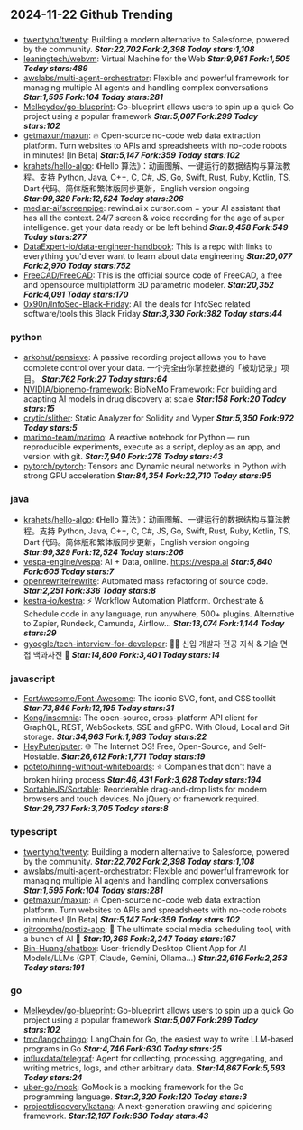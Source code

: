 ## 2024-11-22 Github Trending

### 
* [twentyhq/twenty](https://github.com/twentyhq/twenty): Building a modern alternative to Salesforce, powered by the community. ***Star:22,702 Fork:2,398 Today stars:1,108***
* [leaningtech/webvm](https://github.com/leaningtech/webvm): Virtual Machine for the Web ***Star:9,981 Fork:1,505 Today stars:489***
* [awslabs/multi-agent-orchestrator](https://github.com/awslabs/multi-agent-orchestrator): Flexible and powerful framework for managing multiple AI agents and handling complex conversations ***Star:1,595 Fork:104 Today stars:281***
* [Melkeydev/go-blueprint](https://github.com/Melkeydev/go-blueprint): Go-blueprint allows users to spin up a quick Go project using a popular framework ***Star:5,007 Fork:299 Today stars:102***
* [getmaxun/maxun](https://github.com/getmaxun/maxun): 🔥 Open-source no-code web data extraction platform. Turn websites to APIs and spreadsheets with no-code robots in minutes! [In Beta] ***Star:5,147 Fork:359 Today stars:102***
* [krahets/hello-algo](https://github.com/krahets/hello-algo): 《Hello 算法》：动画图解、一键运行的数据结构与算法教程。支持 Python, Java, C++, C, C#, JS, Go, Swift, Rust, Ruby, Kotlin, TS, Dart 代码。简体版和繁体版同步更新，English version ongoing ***Star:99,329 Fork:12,524 Today stars:206***
* [mediar-ai/screenpipe](https://github.com/mediar-ai/screenpipe): rewind.ai x cursor.com = your AI assistant that has all the context. 24/7 screen & voice recording for the age of super intelligence. get your data ready or be left behind ***Star:9,458 Fork:549 Today stars:277***
* [DataExpert-io/data-engineer-handbook](https://github.com/DataExpert-io/data-engineer-handbook): This is a repo with links to everything you'd ever want to learn about data engineering ***Star:20,077 Fork:2,970 Today stars:752***
* [FreeCAD/FreeCAD](https://github.com/FreeCAD/FreeCAD): This is the official source code of FreeCAD, a free and opensource multiplatform 3D parametric modeler. ***Star:20,352 Fork:4,091 Today stars:170***
* [0x90n/InfoSec-Black-Friday](https://github.com/0x90n/InfoSec-Black-Friday): All the deals for InfoSec related software/tools this Black Friday ***Star:3,330 Fork:382 Today stars:44***

### python
* [arkohut/pensieve](https://github.com/arkohut/pensieve): A passive recording project allows you to have complete control over your data. 一个完全由你掌控数据的「被动记录」项目。 ***Star:762 Fork:27 Today stars:64***
* [NVIDIA/bionemo-framework](https://github.com/NVIDIA/bionemo-framework): BioNeMo Framework: For building and adapting AI models in drug discovery at scale ***Star:158 Fork:20 Today stars:15***
* [crytic/slither](https://github.com/crytic/slither): Static Analyzer for Solidity and Vyper ***Star:5,350 Fork:972 Today stars:5***
* [marimo-team/marimo](https://github.com/marimo-team/marimo): A reactive notebook for Python — run reproducible experiments, execute as a script, deploy as an app, and version with git. ***Star:7,940 Fork:278 Today stars:43***
* [pytorch/pytorch](https://github.com/pytorch/pytorch): Tensors and Dynamic neural networks in Python with strong GPU acceleration ***Star:84,354 Fork:22,710 Today stars:95***

### java
* [krahets/hello-algo](https://github.com/krahets/hello-algo): 《Hello 算法》：动画图解、一键运行的数据结构与算法教程。支持 Python, Java, C++, C, C#, JS, Go, Swift, Rust, Ruby, Kotlin, TS, Dart 代码。简体版和繁体版同步更新，English version ongoing ***Star:99,329 Fork:12,524 Today stars:206***
* [vespa-engine/vespa](https://github.com/vespa-engine/vespa): AI + Data, online. https://vespa.ai ***Star:5,840 Fork:605 Today stars:7***
* [openrewrite/rewrite](https://github.com/openrewrite/rewrite): Automated mass refactoring of source code. ***Star:2,251 Fork:336 Today stars:8***
* [kestra-io/kestra](https://github.com/kestra-io/kestra): ⚡ Workflow Automation Platform. Orchestrate & Schedule code in any language, run anywhere, 500+ plugins. Alternative to Zapier, Rundeck, Camunda, Airflow... ***Star:13,074 Fork:1,144 Today stars:29***
* [gyoogle/tech-interview-for-developer](https://github.com/gyoogle/tech-interview-for-developer): 👶🏻 신입 개발자 전공 지식 & 기술 면접 백과사전 📖 ***Star:14,800 Fork:3,401 Today stars:14***

### javascript
* [FortAwesome/Font-Awesome](https://github.com/FortAwesome/Font-Awesome): The iconic SVG, font, and CSS toolkit ***Star:73,846 Fork:12,195 Today stars:31***
* [Kong/insomnia](https://github.com/Kong/insomnia): The open-source, cross-platform API client for GraphQL, REST, WebSockets, SSE and gRPC. With Cloud, Local and Git storage. ***Star:34,963 Fork:1,983 Today stars:22***
* [HeyPuter/puter](https://github.com/HeyPuter/puter): 🌐 The Internet OS! Free, Open-Source, and Self-Hostable. ***Star:26,612 Fork:1,771 Today stars:19***
* [poteto/hiring-without-whiteboards](https://github.com/poteto/hiring-without-whiteboards): ⭐️ Companies that don't have a broken hiring process ***Star:46,431 Fork:3,628 Today stars:194***
* [SortableJS/Sortable](https://github.com/SortableJS/Sortable): Reorderable drag-and-drop lists for modern browsers and touch devices. No jQuery or framework required. ***Star:29,737 Fork:3,705 Today stars:8***

### typescript
* [twentyhq/twenty](https://github.com/twentyhq/twenty): Building a modern alternative to Salesforce, powered by the community. ***Star:22,702 Fork:2,398 Today stars:1,108***
* [awslabs/multi-agent-orchestrator](https://github.com/awslabs/multi-agent-orchestrator): Flexible and powerful framework for managing multiple AI agents and handling complex conversations ***Star:1,595 Fork:104 Today stars:281***
* [getmaxun/maxun](https://github.com/getmaxun/maxun): 🔥 Open-source no-code web data extraction platform. Turn websites to APIs and spreadsheets with no-code robots in minutes! [In Beta] ***Star:5,147 Fork:359 Today stars:102***
* [gitroomhq/postiz-app](https://github.com/gitroomhq/postiz-app): 📨 The ultimate social media scheduling tool, with a bunch of AI 🤖 ***Star:10,366 Fork:2,247 Today stars:167***
* [Bin-Huang/chatbox](https://github.com/Bin-Huang/chatbox): User-friendly Desktop Client App for AI Models/LLMs (GPT, Claude, Gemini, Ollama...) ***Star:22,616 Fork:2,253 Today stars:191***

### go
* [Melkeydev/go-blueprint](https://github.com/Melkeydev/go-blueprint): Go-blueprint allows users to spin up a quick Go project using a popular framework ***Star:5,007 Fork:299 Today stars:102***
* [tmc/langchaingo](https://github.com/tmc/langchaingo): LangChain for Go, the easiest way to write LLM-based programs in Go ***Star:4,746 Fork:630 Today stars:25***
* [influxdata/telegraf](https://github.com/influxdata/telegraf): Agent for collecting, processing, aggregating, and writing metrics, logs, and other arbitrary data. ***Star:14,867 Fork:5,593 Today stars:24***
* [uber-go/mock](https://github.com/uber-go/mock): GoMock is a mocking framework for the Go programming language. ***Star:2,320 Fork:120 Today stars:3***
* [projectdiscovery/katana](https://github.com/projectdiscovery/katana): A next-generation crawling and spidering framework. ***Star:12,197 Fork:630 Today stars:43***
